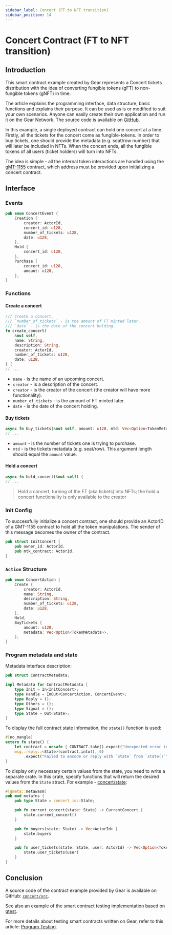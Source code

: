 ```yaml
---
sidebar_label: Concert (FT to NFT transition)
sidebar_position: 14
---
```


# Concert Contract (FT to NFT transition)

## Introduction

This smart contract example created by Gear represents a Concert tickets distribution with the idea of converting fungible tokens (gFT) to non-fungible tokens (gNFT) in time.

The article explains the programming interface, data structure, basic functions and explains their purpose. It can be used as is or modified to suit your own scenarios. Anyone can easily create their own application and run it on the Gear Network. The source code is available on [GitHub](https://github.com/gear-foundation/dapps/tree/master/contracts/concert).

In this example, a single deployed contract can hold one concert at a time. Firstly, all the tickets for the concert come as fungible-tokens. In order to buy tickets, one should provide the metadata (e.g. seat/row number) that will later be included in NFTs. When the concert ends, all the fungible tokens of all users (ticket holders) will turn into NFTs.

The idea is simple - all the internal token interactions are handled using the [gMT-1155](../Standards/gmt-1155.md) contract, which address must be provided upon initializing a concert contract.

## Interface

### Events

```rust title="concert/io/src/lib.rs"
pub enum ConcertEvent {
    Creation {
        creator: ActorId,
        concert_id: u128,
        number_of_tickets: u128,
        date: u128,
    },
    Hold {
        concert_id: u128,
    },
    Purchase {
        concert_id: u128,
        amount: u128,
    },
}
```
### Functions
#### Create a concert
```rust title="concert/src/lib.rs"
/// Create a concert.
/// `number_of_tickets` - is the amount of FT minted later.
/// `date` - is the date of the concert holding.
fn create_concert(
    &mut self,
    name: String,
    description: String,
    creator: ActorId,
    number_of_tickets: u128,
    date: u128,
) {
// ...
```
- `name` - is the name of an upcoming concert.
- `creator` - is a description of the concert.
- `creator` - is the creator of the concert (the creator will have more functionality).
- `number_of_tickets` - is the amount of FT minted later.
- `date` - is the date of the concert holding.

#### Buy tickets
```rust title="concert/src/lib.rs"
async fn buy_tickets(&mut self, amount: u128, mtd: Vec<Option<TokenMetadata>>) {
// ...
```
- `amount` - is the number of tickets one is trying to purchase.
- `mtd` - is the tickets metadata (e.g. seat/row). This argument length should equal the `amount` value.

#### Hold a concert
```rust title="concert/src/lib.rs"
async fn hold_concert(&mut self) {
// ...
```
>Hold a concert, turning of the FT (aka tickets) into NFTs; the hold a concert functionality is only available to the creator

### Init Config
To successfully initialize a concert contract, one should provide an ActorID of a GMT-1155 contract to hold all the token manipulations. The sender of this message becomes the owner of the contract.

```rust title="concert/io/src/lib.rs"
pub struct InitConcert {
    pub owner_id: ActorId,
    pub mtk_contract: ActorId,
}
```

### `Action` Structure
```rust title="concert/io/src/lib.rs"
pub enum ConcertAction {
    Create {
        creator: ActorId,
        name: String,
        description: String,
        number_of_tickets: u128,
        date: u128,
    },
    Hold,
    BuyTickets {
        amount: u128,
        metadata: Vec<Option<TokenMetadata>>,
    },
}
```

### Program metadata and state
Metadata interface description:

```rust title="concert/io/src/lib.rs"
pub struct ContractMetadata;

impl Metadata for ContractMetadata {
    type Init = In<InitConcert>;
    type Handle = InOut<ConcertAction, ConcertEvent>;
    type Reply = ();
    type Others = ();
    type Signal = ();
    type State = Out<State>;
}
```
To display the full contract state information, the `state()` function is used:

```rust title="concert/src/lib.rs"
#[no_mangle]
extern fn state() {
    let contract = unsafe { CONTRACT.take().expect("Unexpected error in taking state") };
    msg::reply::<State>(contract.into(), 0)
        .expect("Failed to encode or reply with `State` from `state()`");
}
```
To display only necessary certain values from the state, you need to write a separate crate. In this crate, specify functions that will return the desired values from the `State` struct. For example - [concert/state](https://github.com/gear-foundation/dapps/tree/master/contracts/concert/state):

```rust title="concert/state/src/lib.rs"
#[gmeta::metawasm]
pub mod metafns {
    pub type State = concert_io::State;

    pub fn current_concert(state: State) -> CurrentConcert {
        state.current_concert()
    }

    pub fn buyers(state: State) -> Vec<ActorId> {
        state.buyers
    }

    pub fn user_tickets(state: State, user: ActorId) -> Vec<Option<TokenMetadata>> {
        state.user_tickets(user)
    }
}
```

## Conclusion
A source code of the contract example provided by Gear is available on GitHub: [`concert/src`](https://github.com/gear-foundation/dapps/tree/master/contracts/concert/src).

See also an example of the smart contract testing implementation based on [gtest](https://github.com/gear-foundation/dapps/tree/master/contracts/concert/tests).

For more details about testing smart contracts written on Gear, refer to this article: [Program Testing](/docs/developing-contracts/testing).

